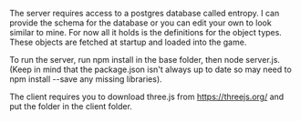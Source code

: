 The server requires access to a postgres database called entropy. I can provide the schema for the database or you can edit your own to look similar to mine. For now all it holds is the definitions for the object types. These objects are fetched at startup and loaded into the game.

To run the server, run npm install in the base folder, then node server.js. (Keep in mind that the package.json isn't always up to date so may need to npm install --save any missing libraries).

The client requires you to download three.js from  https://threejs.org/ and put the folder in the client folder.
